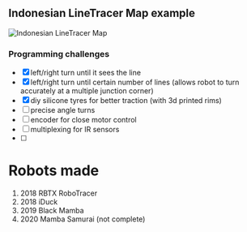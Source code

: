 ## Indonesian LineTracer Map example

![Indonesian LineTracer Map](http://iarc.weebly.com/uploads/1/0/7/2/10725098/4804682_orig.jpg)

### Programming challenges
- [x] left/right turn until it sees the line
- [x] left/right turn until certain number of lines (allows robot to turn accurately at a multiple junction corner)
- [x] diy silicone tyres for better traction (with 3d printed rims)
- [ ] precise angle turns
- [ ] encoder for close motor control
- [ ] multiplexing for IR sensors
- [ ] 

# Robots made 
1. 2018 RBTX RoboTracer 
2. 2018 iDuck 
3. 2019 Black Mamba
4. 2020 Mamba Samurai (not complete)
